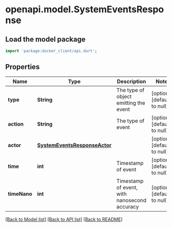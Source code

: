 # openapi.model.SystemEventsResponse

## Load the model package
```dart
import 'package:docker_client/api.dart';
```

## Properties
Name | Type | Description | Notes
------------ | ------------- | ------------- | -------------
**type** | **String** | The type of object emitting the event | [optional] [default to null]
**action** | **String** | The type of event | [optional] [default to null]
**actor** | [**SystemEventsResponseActor**](SystemEventsResponseActor.md) |  | [optional] [default to null]
**time** | **int** | Timestamp of event | [optional] [default to null]
**timeNano** | **int** | Timestamp of event, with nanosecond accuracy | [optional] [default to null]

[[Back to Model list]](../README.md#documentation-for-models) [[Back to API list]](../README.md#documentation-for-api-endpoints) [[Back to README]](../README.md)


